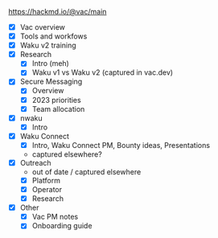 
https://hackmd.io/@vac/main

- [x] Vac overview
- [x] Tools and workfows
- [x] Waku v2 training
- [x] Research
	- [x] Intro (meh)
	- [x] Waku v1 vs Waku v2 (captured in vac.dev)
- [x] Secure Messaging
	- [x] Overview
	- [x] 2023 priorities
	- [x] Team allocation
- [x] nwaku
	- [x] Intro
- [x] Waku Connect
	- [x] Intro, Waku Connect PM, Bounty ideas, Presentations
	- captured elsewhere?
- [x] Outreach
	- out of date / captured elsewhere
	- [x] Platform
	- [x] Operator
	- [x] Research
- [x] Other
	- [x] Vac PM notes
	- [x] Onboarding guide